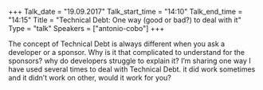 +++
Talk_date = "19.09.2017"
Talk_start_time = "14:10"
Talk_end_time = "14:15"
Title = "Technical Debt: One way (good or bad?) to deal with it"
Type = "talk"
Speakers = ["antonio-cobo"]
+++

<p>The concept of Technical Debt is always different when you ask a developer or a sponsor. Why is it that complicated to understand for the sponsors? why do developers struggle to explain it? I’m sharing one way I have used several times to deal with Technical Debt. it did work sometimes and it didn’t work on other, would it work for you?</p>
